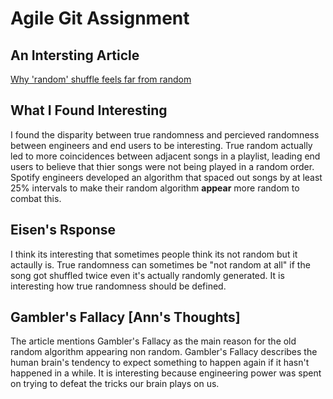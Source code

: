 # Agile Git Assignment

## An Intersting Article

[Why 'random' shuffle feels far from random](https://www.independent.co.uk/life-style/gadgets-and-tech/news/why-random-shuffle-feels-far-from-random-10066621.html)

## What I Found Interesting

I found the disparity between true randomness and percieved randomness between engineers and end users to be interesting. True random actually led to more coincidences between adjacent songs in a playlist, leading end users to believe that thier songs were not being played in a random order. Spotify engineers developed an algorithm that spaced out songs by at least 25% intervals to make their random algorithm **appear** more random to combat this.

## Eisen's Rsponse
I think its interesting that sometimes people think its not random but it actaully is. True randomness can sometimes be "not random at all" if the song got shuffled twice even it's actually randomly generated. It is interesting how true randomness should be defined.

## Gambler's Fallacy [Ann's Thoughts]
The article mentions Gambler's Fallacy as the main reason for the old random algorithm appearing non random. Gambler's Fallacy describes the human brain's tendency to expect something to happen again if it hasn't happened in a while. It is interesting because engineering power was spent on trying to defeat the tricks our brain plays on us. 

